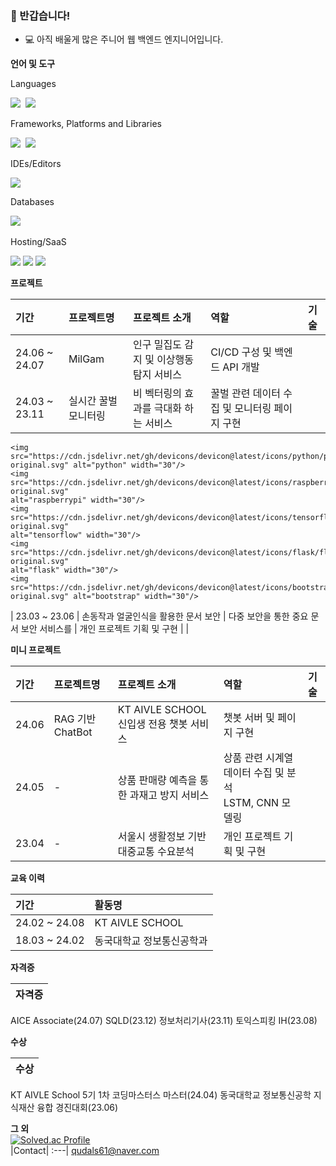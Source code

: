 ### 👋 반갑습니다!

* 💻 아직 배울게 많은 주니어 웹 백엔드 엔지니어입니다.

**언어 및 도구**  

<p align="left"> Languages </p>
<p align="left">
  <img src="https://img.shields.io/badge/Java-007396?style=flat-square&logo=Java&logoColor=white"/></a>&nbsp 
  <img src="https://img.shields.io/badge/Python-3670A0?style=flat-square&logo=Python&logoColor=white"/></a>&nbsp 
</p>

<p align="left"> Frameworks, Platforms and Libraries </p>
<p align="left">
  <img src="https://img.shields.io/badge/SpringBoot-6DB33F?style=flat-square&logo=Spring&logoColor=white"/></a>&nbsp 
  <img src="https://img.shields.io/badge/opencv-%23white.svg?style=for-the-badge&logo=opencv&logoColor=white"/></a>&nbsp
</p>

<p align="left"> IDEs/Editors </p>
<p align="left>
  <img src="https://img.shields.io/badge/IntelliJ IDEA-000000?style=flat-square&logo=intellij-idea&logoColor=white">
  <img src="https://img.shields.io/badge/Visual Studio Code-007ACC?style=flat-square&logo=visual-studio-code&logoColor=white">
</p>

<p align="left"> Databases </p>
<p align="left">
  <img src="https://img.shields.io/badge/Mysql-E6B91E?style=flat-square&logo=MySql&logoColor=white"/></a>&nbsp 
</p>

<p align="left"> Hosting/SaaS </p>
<p align = "left">
  <img src="https://img.shields.io/badge/GitHub Actions-000000?style=for-the-badge&logo=GitHub Actions&logoColor=white">
  <img src="https://img.shields.io/badge/Jenkins-000000?style=for-the-badge&logo=jenkins&logoColor=white">
  <img src="https://img.shields.io/badge/aws-000000?style=flat-square&logo=amazon-aws&logoColor=white"/></a>&nbsp 
</p>

**프로젝트**  

기간|프로젝트명|프로젝트 소개|역할|기술|
:---|:---|:---|:---|:---|
24.06 ~ 24.07 | MilGam | 인구 밀집도 감지 및 이상행동 탐지 서비스 | CI/CD 구성 및 백엔드 API 개발 | |
24.03 ~ 23.11 | 실시간 꿀벌 모니터링 | 비 벡터링의 효과를 극대화 하는 서비스 | 꿀벌 관련 데이터 수집 및 모니터링 페이지 구현 | <p>
    <img src="https://cdn.jsdelivr.net/gh/devicons/devicon@latest/icons/python/python-original.svg" alt="python" width="30"/>
    <img src="https://cdn.jsdelivr.net/gh/devicons/devicon@latest/icons/raspberrypi/raspberrypi-original.svg"
    alt="raspberrypi" width="30"/>
    <img src="https://cdn.jsdelivr.net/gh/devicons/devicon@latest/icons/tensorflow/tensorflow-original.svg"
    alt="tensorflow" width="30"/>
    <img src="https://cdn.jsdelivr.net/gh/devicons/devicon@latest/icons/flask/flask-original.svg"
    alt="flask" width="30"/>
    <img src="https://cdn.jsdelivr.net/gh/devicons/devicon@latest/icons/bootstrap/bootstrap-original.svg" alt="bootstrap" width="30"/>
  </p> |
23.03 ~ 23.06 | 손동작과 얼굴인식을 활용한 문서 보안 | 다중 보안을 통한 중요 문서 보안 서비스를  | 개인 프로젝트 기획 및 구현 | |

**미니 프로젝트**

기간|프로젝트명|프로젝트 소개|역할|기술|
:---|:---|:---|:---|:---|
24.06 | RAG 기반 ChatBot | KT AIVLE SCHOOL 신입생 전용 챗봇 서비스 | 챗봇 서버 및 페이지 구현 | |
24.05 | - | 상품 판매량 예측을 통한 과재고 방지 서비스 | 상품 관련 시계열 데이터 수집 및 분석 <br> LSTM, CNN 모델링| |
23.04 | - | 서울시 생활정보 기반 대중교통 수요분석 | 개인 프로젝트 기획 및 구현 | |

**교육 이력**

기간|활동명|
:---|:---|
24.02 ~ 24.08| KT AIVLE SCHOOL
18.03 ~ 24.02| 동국대학교 정보통신공학과 

**자격증**

|자격증|
:---|
AICE Associate(24.07)
SQLD(23.12)
정보처리기사(23.11)
토익스피킹 IH(23.08)

**수상**

|수상|
:---|
KT AIVLE School 5기 1차 코딩마스터스 마스터(24.04)
동국대학교 정보통신공학 지식재산 융합 경진대회(23.06)

**그 외**
<br>
[![Solved.ac Profile](http://mazassumnida.wtf/api/v2/generate_badge?boj=qudalssv)](https://solved.ac/qudalssv/)
<br>
|Contact|
:---|
qudals61@naver.com

